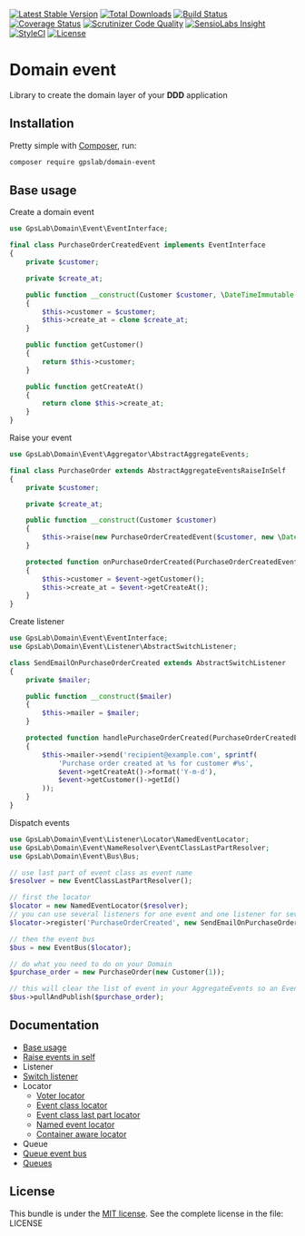 [![Latest Stable Version](https://img.shields.io/packagist/v/gpslab/domain-event.svg?maxAge=3600&label=stable)](https://packagist.org/packages/gpslab/domain-event)
[![Total Downloads](https://img.shields.io/packagist/dt/gpslab/domain-event.svg?maxAge=3600)](https://packagist.org/packages/gpslab/domain-event)
[![Build Status](https://img.shields.io/travis/gpslab/domain-event.svg?maxAge=3600)](https://travis-ci.org/gpslab/domain-event)
[![Coverage Status](https://img.shields.io/coveralls/gpslab/domain-event.svg?maxAge=3600)](https://coveralls.io/github/gpslab/domain-event?branch=master)
[![Scrutinizer Code Quality](https://img.shields.io/scrutinizer/g/gpslab/domain-event.svg?maxAge=3600)](https://scrutinizer-ci.com/g/gpslab/domain-event/?branch=master)
[![SensioLabs Insight](https://img.shields.io/sensiolabs/i/9c7460e6-51b0-4cc3-9e4c-47066634017b.svg?maxAge=3600&label=SLInsight)](https://insight.sensiolabs.com/projects/9c7460e6-51b0-4cc3-9e4c-47066634017b)
[![StyleCI](https://styleci.io/repos/69552555/shield?branch=master)](https://styleci.io/repos/69552555)
[![License](https://img.shields.io/github/license/gpslab/domain-event.svg?maxAge=3600)](https://github.com/gpslab/domain-event)

Domain event
============

Library to create the domain layer of your **DDD** application

## Installation

Pretty simple with [Composer](http://packagist.org), run:

```sh
composer require gpslab/domain-event
```

## Base usage

Create a domain event

```php
use GpsLab\Domain\Event\EventInterface;

final class PurchaseOrderCreatedEvent implements EventInterface
{
    private $customer;

    private $create_at;

    public function __construct(Customer $customer, \DateTimeImmutable $create_at)
    {
        $this->customer = $customer;
        $this->create_at = clone $create_at;
    }

    public function getCustomer()
    {
        return $this->customer;
    }

    public function getCreateAt()
    {
        return clone $this->create_at;
    }
}
```

Raise your event

```php
use GpsLab\Domain\Event\Aggregator\AbstractAggregateEvents;

final class PurchaseOrder extends AbstractAggregateEventsRaiseInSelf
{
    private $customer;

    private $create_at;

    public function __construct(Customer $customer)
    {
        $this->raise(new PurchaseOrderCreatedEvent($customer, new \DateTimeImmutable()));
    }

    protected function onPurchaseOrderCreated(PurchaseOrderCreatedEvent $event)
    {
        $this->customer = $event->getCustomer();
        $this->create_at = $event->getCreateAt();
    }
}
```

Create listener

```php
use GpsLab\Domain\Event\EventInterface;
use GpsLab\Domain\Event\Listener\AbstractSwitchListener;

class SendEmailOnPurchaseOrderCreated extends AbstractSwitchListener
{
    private $mailer;

    public function __construct($mailer)
    {
        $this->mailer = $mailer;
    }

    protected function handlePurchaseOrderCreated(PurchaseOrderCreatedEvent $event)
    {
        $this->mailer->send('recipient@example.com', sprintf(
            'Purchase order created at %s for customer #%s',
            $event->getCreateAt()->format('Y-m-d'),
            $event->getCustomer()->getId()
        ));
    }
}
```

Dispatch events

```php
use GpsLab\Domain\Event\Listener\Locator\NamedEventLocator;
use GpsLab\Domain\Event\NameResolver\EventClassLastPartResolver;
use GpsLab\Domain\Event\Bus\Bus;

// use last part of event class as event name
$resolver = new EventClassLastPartResolver();

// first the locator
$locator = new NamedEventLocator($resolver);
// you can use several listeners for one event and one listener for several events
$locator->register('PurchaseOrderCreated', new SendEmailOnPurchaseOrderCreated(/* $mailer */));

// then the event bus
$bus = new EventBus($locator);

// do what you need to do on your Domain
$purchase_order = new PurchaseOrder(new Customer(1));

// this will clear the list of event in your AggregateEvents so an Event is trigger only once
$bus->pullAndPublish($purchase_order);
```

## Documentation

* [Base usage](docs/base.md)
* [Raise events in self](docs/raise_in_self.md)
* Listener
* [Switch listener](docs/listener/switch.md)
* Locator
  * [Voter locator](docs/listener/locator/voter.md)
  * [Event class locator](docs/listener/locator/event_class.md)
  * [Event class last part locator](docs/listener/locator/event_class_last_part.md)
  * [Named event locator](docs/listener/locator/named_event.md)
  * [Container aware locator](docs/listener/locator/container_aware.md)
* Queue
* [Queue event bus](docs/queue/bus.md)
* [Queues](docs/queue/queues.md)

## License

This bundle is under the [MIT license](http://opensource.org/licenses/MIT). See the complete license in the file: LICENSE

